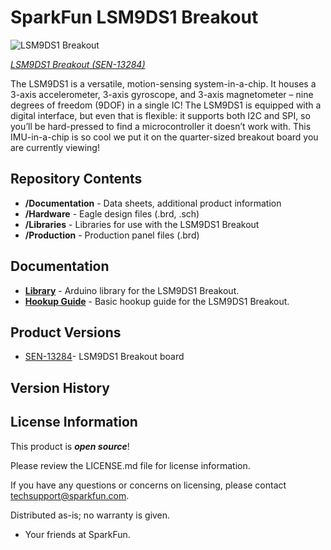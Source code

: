 SparkFun LSM9DS1 Breakout
========================================

![LSM9DS1 Breakout](https://cdn.sparkfun.com//assets/parts/1/0/5/3/3/13284-02.jpg)

[*LSM9DS1 Breakout (SEN-13284)*](https://www.sparkfun.com/products/13284)

The LSM9DS1 is a versatile, motion-sensing system-in-a-chip. It houses a 3-axis accelerometer, 3-axis gyroscope, and 3-axis magnetometer – nine degrees of freedom (9DOF) in a single IC! The LSM9DS1 is equipped with a digital interface, but even that is flexible: it supports both I2C and SPI, so you’ll be hard-pressed to find a microcontroller it doesn’t work with. This IMU-in-a-chip is so cool we put it on the quarter-sized breakout board you are currently viewing!

Repository Contents
-------------------

* **/Documentation** - Data sheets, additional product information
* **/Hardware** - Eagle design files (.brd, .sch)
* **/Libraries** - Libraries for use with the LSM9DS1 Breakout
* **/Production** - Production panel files (.brd)

Documentation
--------------
* **[Library](https://github.com/sparkfun/SparkFun_LSM9DS1_Arduino_Library)** - Arduino library for the LSM9DS1 Breakout.
* **[Hookup Guide](https://learn.sparkfun.com/tutorials/lsm9ds1-breakout-hookup-guide)** - Basic hookup guide for the LSM9DS1 Breakout.

Product Versions
----------------
* [SEN-13284](https://www.sparkfun.com/products/13284)- LSM9DS1 Breakout board

Version History
---------------

License Information
-------------------

This product is _**open source**_! 

Please review the LICENSE.md file for license information. 

If you have any questions or concerns on licensing, please contact techsupport@sparkfun.com.

Distributed as-is; no warranty is given.

- Your friends at SparkFun.
